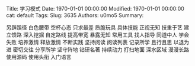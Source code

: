 Title: 学习模式
Date: 1970-01-01 00:00:00
Modified: 1970-01-01 00:00:00
cat: default
Tags: 
Slug: 3635
Authors: u0mo5 
Summary: 

另辟蹊径
白色腰带 空杯心态
只求最差
质脆玩具
具体技能
正视无知
技重于艺
建立馈路
深入挖掘
自定路线
提高带宽
暴露无知
常用工具
找人指导
同道中人
学会失败
培养激情 释放激情
不断实践
坚持阅读 阅读列表
记录所学
且行且思
以退为进
密切交往
分享所学
坚守阵地
钻研名著
持续动力
打扫地面
深水区域
漫漫长路
使用源码
使用头衔
入门语言
 
